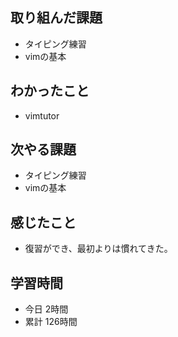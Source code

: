 ## 取り組んだ課題
- タイピング練習
- vimの基本
## わかったこと
- vimtutor
## 次やる課題
- タイピング練習
- vimの基本
## 感じたこと
- 復習ができ、最初よりは慣れてきた。
## 学習時間
- 今日 2時間
- 累計 126時間
